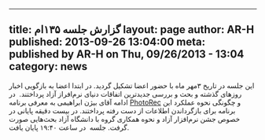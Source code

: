 ----------
title: گزارش جلسه ۱۳۵ام
layout: page
author: AR-H
published: 2013-09-26 13:04:00
meta: published by AR-H on Thu, 09/26/2013 - 13:04
category: news
----------
این جلسه در تاریخ ۳مهر ماه با حضور اعضا تشکیل گردید. در ابتدا اعضا به بازگویی
اخبار روزهای گذشته و بحث و بررسی جدیدترین اتفاقات دنیای نرم‌افراز آزاد
پرداختند.  در ادامه آقای بیژن ابراهیمی به معرفی برنامه
[PhotoRec](http://www.cgsecurity.org/wiki/PhotoRec) و چگونگی نحوه عملکرد این
برنامه برای بازگرداندن اطلاعات از دست رفته پرداختند. در بیست دقیقه پایانی در
خصوص جشن نرم‌افزار آزاد و نحوه همکاری گروه با دانشگاه آزاد بحث‌هایی صورت گرفت.
جلسه  در ساعت ۱۹:۴۰ پایان یافت.



<!--more-->
